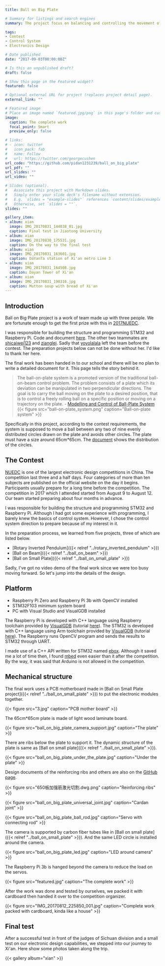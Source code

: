 ```yaml
---
title: Ball on Big Plate

# Summary for listings and search engines
summary: The project focus on balancing and controlling the movement of a metal ball on a 65cm wide plate, and is a work of 3 team-mates which get us first prize in 2017NUEDC.

tags:
- Contest
- Control System
- Electronics Design

# Date published
date: "2017-09-03T00:00:00Z"

# Is this an unpublished draft?
draft: false

# Show this page in the Featured widget?
featured: false

# Optional external URL for project (replaces project detail page).
external_link: ""

# Featured image
# Place an image named `featured.jpg/png` in this page's folder and customize its options here.
image:
  caption: The complete work
  focal_point: Smart
  preview_only: false

# links:
# - icon: twitter
#   icon_pack: fab
#   name: Follow
#   url: https://twitter.com/georgecushen
url_code: "https://github.com/pidan1231239/ball_on_big_plate"
url_pdf: ""
url_slides: ""
url_video: ""

# Slides (optional).
#   Associate this project with Markdown slides.
#   Simply enter your slide deck's filename without extension.
#   E.g. `slides = "example-slides"` references `content/slides/example-slides.md`.
#   Otherwise, set `slides = ""`.
slides: ""

gallery_item:
- album: xian
  image: IMG_20170831_144038_01.jpg
  caption: Final test in Jiaotong University
- album: xian
  image: IMG_20170830_175531.jpg
  caption: On the way to the final test
- album: xian
  image: IMG_20170831_163601.jpg
  caption: DaYanTa station of Xi'an metro Line 3
- album: xian
  image: IMG_20170831_164508.jpg
  caption: Dayan Tower of Xi'an
- album: xian
  image: IMG_20170831_190316.jpg
  caption: Mutton soup with bread of Xi'an
---
```


## Introduction

Ball on Big Plate project is a work of team made up with three people. We are fortunate enough to get the first prize with this in [2017NUEDC](https://www2.renesas.cn/zh-cn/about/university-program/nuedc/2017.html). 

I was responsible for building the structure and programming STM32 and Raspberry Pi. Code and document [here](https://github.com/pidan1231239/ball_on_big_plate). The other two teammates are [shicaiwei123](https://github.com/shicaiwei123) and [zianglei](https://github.com/zianglei). Sadly that [yoyolalala](https://github.com/yoyolalala) left the team before the contest. The preparation projects below can not be done without her. I'd like to thank her here.

The final work has been handed in to our school and there will be no plan to write a detailed document for it. This page tells the story behind it.

> The ball-on-plate system is a promoted version of the traditional ball-on-beam control problem. The problem consists of a plate which its deviation can be manipulated in two perpendicular directions. The goal is to carry the ball moving on the plate to a desired position, that is to control a freely rolling ball on a specific position or moving on a trajectory on the plate. - [Modelling and Control of Ball-Plate System](http://web.engr.illinois.edu/~khashab2/files/2011_LinearControl/16.pdf)
> {{< figure src="ball-on-plate_system.png" caption="Ball-on-plate system" >}}

Specifically in this project, according to the contest requirements, the system is supposed to move a ball between any two of nine evenly distributed circles drawn on the plate and avoids other circles. The plate must have a size around 65cm*65cm. The [document](滚球控制系统（B题）.pdf) shows the distribution of the circles.

## The Contest

[NUEDC](https://www2.renesas.cn/zh-cn/about/university-program/nuedc/2017.html) is one of the largest electronic design competitions in China. The competition last three and a half days. Four categories of more than ten subjects are published on the official website on the day it begins. Participants usually prepare for a long time before the competition. The competition in 2017 which I attended started from August 9 to August 12. Our team started preparing about four months in advance. 

I was responsible for building the structure and programming STM32 and Raspberry Pi. Although I had got some experience with programming, I barely knew the basics of control system. However, I chose the control system direction to prepare because of my interest in it.

In the preparation process, we learned from five projects, three of which are listed below.
- [Rotary Inverted Pendulum]({{< relref "../rotary_inverted_pendulum" >}})
- [Ball on Beam]({{< relref "../ball_on_beam" >}})
- [Ball on Small Plate]({{< relref "../ball_on_small_plate" >}})

Sadly, I've got no video demo of the final work since we were too busy moving forward. So let's jump into the details of the design.

## Platform

- Raspberry Pi Zero and Raspberry Pi 3b with OpenCV installed
- STM32F103 minimum system board
- PC with Visual Studio and VisualGDB installed

The Raspberry Pi is developed with C++ language using Raspberry toolchain provided by [VisualGDB](https://visualgdb.com/) (tutorial [here](https://visualgdb.com/tutorials/raspberry/crosscompiler/)). The STM32 is developed with C++ language using Arm toolchain provided by [VisualGDB](https://visualgdb.com/) (tutorial [here](https://visualgdb.com/tutorials/arm/stm32/)). The Raspberry runs OpenCV program and sends the results to STM32 through UART.

I made use of a C++ API written for STM32 named [ebox](https://github.com/eboxmaker/eBox_STM32F1). Although it saved me a lot of time then, I found [mbed](https://www.mbed.com/) even easier than it after the competition. By the way, it was said that Arduino is not allowed in the competition.

## Mechanical structure

The final work uses a PCB motherboard made in [Ball on Small Plate project]({{< relref "../ball_on_small_plate" >}}) to put the electronic modules together. 

{{< figure src="3.jpg" caption="PCB mother board" >}}

The 65cm*65cm plate is made of light wood laminate board.

{{< figure src="ball_on_big_plate_camera_support.jpg" caption="The plate" >}}

There are ribs below the plate to support it. The dynamic structure of the plate is same as [Ball on small plate]({{< relref "../ball_on_small_plate" >}}).

{{< figure src="ball_on_big_plate_under_the_plate.jpg" caption="Under the plate" >}}

Design documents of the reinforcing ribs and others are also on the [GitHub page](https://github.com/pidan1231239/ball_on_big_plate).

{{< figure src="650板加强筋激光切割.dwg.png" caption="Reinforcing ribs" >}}

{{< figure src="ball_on_big_plate_universal_joint.jpg" caption="Cardan joint" >}}

{{< figure src="ball_on_big_plate_ball_rod.jpg" caption="Servo with connecting rod" >}}

The camera is supported by carbon fiber tubes like in [Ball on small plate]({{< relref "../ball_on_small_plate" >}}). And the same LED circle is installed around the camera.

{{< figure src="ball_on_big_plate_led.jpg" caption="LED around camera" >}}

The Raspberry Pi 3b is hanged beyond the camera to reduce the load on the servos.

{{< figure src="featured.jpg" caption="The complete work" >}}

After the work was done and tested by ourselves, we packed it with cardboard then handed it over to the competition organizer.

{{< figure src="IMG_20170812_225850_001.jpg" caption="Complete work packed with cardboard, kinda like a house" >}}

## Final test

After a successful test in front of the judges of Sichuan division and a small test on our electronic design capabilities, we stepped into our journey to Xi'an. Here show some photos taken along the trip.

{{< gallery album="xian" >}} 
